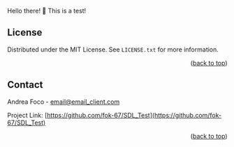 Hello there! 👋
This is a test!

<!-- LICENSE -->
## License

Distributed under the MIT License. See `LICENSE.txt` for more information.

<p align="right">(<a href="#readme-top">back to top</a>)</p>



<!-- CONTACT -->
## Contact

Andrea Foco - email@email_client.com


Project Link: [https://github.com/fok-67/SDL_Test](https://github.com/fok-67/SDL_Test)

<p align="right">(<a href="#readme-top">back to top</a>)</p>
